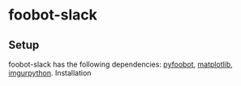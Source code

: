 foobot-slack
============

Setup
-----

foobot-slack has the following dependencies: [pyfoobot](https://github.com/philipbl/pyfoobot>), [matplotlib](http://matplotlib.org/), [imgurpython](https://github.com/Imgur/imgurpython>). Installation 
